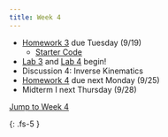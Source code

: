 ```yaml
---
title: Week 4
---
```


- [Homework 3](./assets/homework/hw3_fk.pdf) due Tuesday (9/19)
    - [Starter Code](./assets/homework/hw3_starter.zip)
- [Lab 3](https://ucb-ee106.github.io/eecs106a-fa23site/assets/labs/lab3.pdf) and [Lab 4](https://ucb-ee106.github.io/eecs106a-fa23site/assets/labs/lab4.pdf) begin!
- Discussion 4: Inverse Kinematics
- [Homework 4]((./assets/homework/hw4_ik.pdf)) due next Monday (9/25)
- Midterm I next Thursday (9/28)

<a href="#Week4">Jump to Week 4 </a>

{: .fs-5 }
